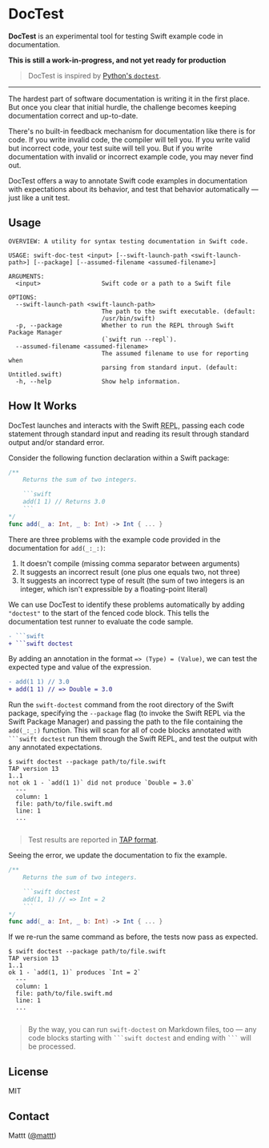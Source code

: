 # DocTest

**DocTest** is an experimental tool
for testing Swift example code in documentation.

**This is still a work-in-progress, and not yet ready for production**

> DocTest is inspired by
> [Python's `doctest`](https://docs.python.org/3/library/doctest.html).

* * *

The hardest part of software documentation is writing it in the first place.
But once you clear that initial hurdle,
the challenge becomes keeping documentation correct and up-to-date.

There's no built-in feedback mechanism for documentation like there is for code.
If you write invalid code,
the compiler will tell you.
If you write valid but incorrect code,
your test suite will tell you.
But if you write documentation with invalid or incorrect example code,
you may never find out.

DocTest offers a way to annotate Swift code examples in documentation
with expectations about its behavior,
and test that behavior automatically —
just like a unit test.

## Usage

```
OVERVIEW: A utility for syntax testing documentation in Swift code.

USAGE: swift-doc-test <input> [--swift-launch-path <swift-launch-path>] [--package] [--assumed-filename <assumed-filename>]

ARGUMENTS:
  <input>                 Swift code or a path to a Swift file 

OPTIONS:
  --swift-launch-path <swift-launch-path>
                          The path to the swift executable. (default:
                          /usr/bin/swift)
  -p, --package           Whether to run the REPL through Swift Package Manager
                          (`swift run --repl`). 
  --assumed-filename <assumed-filename>
                          The assumed filename to use for reporting when
                          parsing from standard input. (default: Untitled.swift)
  -h, --help              Show help information.

```

## How It Works

DocTest launches and interacts with
the Swift <abbr title="Read-Eval-Print-Loop">REPL</abbr>,
passing each code statement through standard input
and reading its result through standard output and/or standard error.

Consider the following function declaration
within a Swift package:

~~~swift
/**
    Returns the sum of two integers.

    ```swift
    add(1 1) // Returns 3.0
    ```
*/
func add(_ a: Int, _ b: Int) -> Int { ... }
~~~

There are three problems with the example code
provided in the documentation for `add(_:_:)`:

1. It doesn't compile
   (missing comma separator between arguments)
2. It suggests an incorrect result
   (one plus one equals two, not three)
3. It suggests an incorrect type of result
   (the sum of two integers is an integer,
   which isn't expressible by a floating-point literal)

We can use DocTest to identify these problems automatically
by adding `"doctest"` to the start of the fenced code block.
This tells the documentation test runner to evaluate the code sample.

```diff
- ```swift
+ ```swift doctest
```

By adding an annotation in the format
`=> (Type) = (Value)`,
we can test the expected type and value
of the expression.

```diff
- add(1 1) // 3.0
+ add(1 1) // => Double = 3.0
```

Run the `swift-doctest` command
from the root directory of the Swift package,
specifying the `--package` flag
(to invoke the Swift REPL via the Swift Package Manager)
and passing the path to the file containing the `add(_:_:)` function.
This will scan for all of code blocks annotated with
<code>```swift doctest</code>
run them through the Swift REPL,
and test the output with any annotated expectations.

```terminal
$ swift doctest --package path/to/file.swift
TAP version 13
1..1
not ok 1 - `add(1 1)` did not produce `Double = 3.0`
  ---
  column: 1
  file: path/to/file.swift.md
  line: 1
  ...
  
```

> Test results are reported in [TAP format](https://testanything.org).

Seeing the error,
we update the documentation to fix the example.

~~~swift
/**
    Returns the sum of two integers.

    ```swift doctest
    add(1, 1) // => Int = 2
    ```
*/
func add(_ a: Int, _ b: Int) -> Int { ... }
~~~

If we re-run the same command as before,
the tests now pass as expected.

```terminal
$ swift doctest --package path/to/file.swift
TAP version 13
1..1
ok 1 - `add(1, 1)` produces `Int = 2`
  ---
  column: 1
  file: path/to/file.swift.md
  line: 1
  ...
  
```

> By the way, you can run `swift-doctest` on Markdown files, too —
> any code blocks starting with
> <code>&#96;&#96;&#96;swift doctest</code>
> and ending with <code>&#96;&#96;&#96;</code>
> will be processed.

## License

MIT

## Contact

Mattt ([@mattt](https://twitter.com/mattt))
